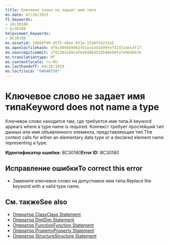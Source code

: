 ```yaml
---
title: Ключевое слово не задает имя типа
ms.date: 07/20/2015
f1_keywords:
- vbc30180
- bc30180
helpviewer_keywords:
- BC30180
ms.assetid: 3d684f99-d5f5-49ee-931e-1fa8f54231e5
ms.openlocfilehash: 4f6c409d89063fb1ece3d1b99fef423314ec4f17
ms.sourcegitcommit: 2701302a99cafbe0d86d53d540eb0fa7e9b46b36
ms.translationtype: MT
ms.contentlocale: ru-RU
ms.lasthandoff: 04/28/2019
ms.locfileid: "64640750"
---
```

# <a name="keyword-does-not-name-a-type"></a><span data-ttu-id="8433a-102">Ключевое слово не задает имя типа</span><span class="sxs-lookup"><span data-stu-id="8433a-102">Keyword does not name a type</span></span>
<span data-ttu-id="8433a-103">Ключевое слово находится там, где требуется имя типа.</span><span class="sxs-lookup"><span data-stu-id="8433a-103">A keyword appears where a type name is required.</span></span> <span data-ttu-id="8433a-104">Контекст требует простейший тип данных или имя объявленного элемента, представляющее тип.</span><span class="sxs-lookup"><span data-stu-id="8433a-104">The context calls for either an elementary data type or a declared element name representing a type.</span></span>  
  
 <span data-ttu-id="8433a-105">**Идентификатор ошибки:** BC30180</span><span class="sxs-lookup"><span data-stu-id="8433a-105">**Error ID:** BC30180</span></span>  
  
## <a name="to-correct-this-error"></a><span data-ttu-id="8433a-106">Исправление ошибки</span><span class="sxs-lookup"><span data-stu-id="8433a-106">To correct this error</span></span>  
  
- <span data-ttu-id="8433a-107">Замените ключевое слово на допустимое имя типа.</span><span class="sxs-lookup"><span data-stu-id="8433a-107">Replace the keyword with a valid type name.</span></span>  
  
## <a name="see-also"></a><span data-ttu-id="8433a-108">См. также</span><span class="sxs-lookup"><span data-stu-id="8433a-108">See also</span></span>

- [<span data-ttu-id="8433a-109">Оператор Class</span><span class="sxs-lookup"><span data-stu-id="8433a-109">Class Statement</span></span>](../../visual-basic/language-reference/statements/class-statement.md)
- [<span data-ttu-id="8433a-110">Оператор Dim</span><span class="sxs-lookup"><span data-stu-id="8433a-110">Dim Statement</span></span>](../../visual-basic/language-reference/statements/dim-statement.md)
- [<span data-ttu-id="8433a-111">Оператор Function</span><span class="sxs-lookup"><span data-stu-id="8433a-111">Function Statement</span></span>](../../visual-basic/language-reference/statements/function-statement.md)
- [<span data-ttu-id="8433a-112">Оператор Property</span><span class="sxs-lookup"><span data-stu-id="8433a-112">Property Statement</span></span>](../../visual-basic/language-reference/statements/property-statement.md)
- [<span data-ttu-id="8433a-113">Оператор Structure</span><span class="sxs-lookup"><span data-stu-id="8433a-113">Structure Statement</span></span>](../../visual-basic/language-reference/statements/structure-statement.md)
